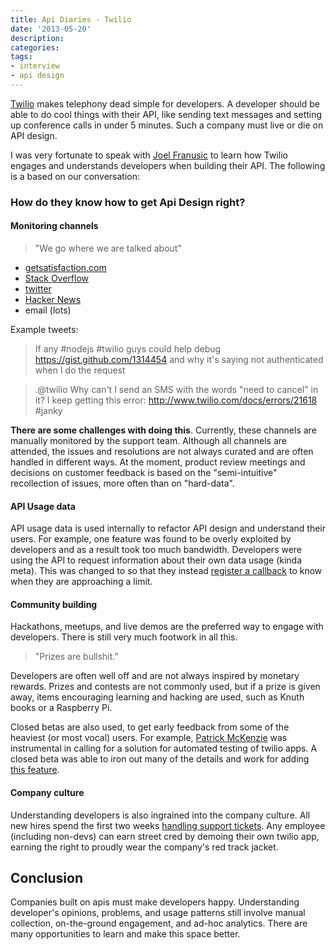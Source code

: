 ```yaml
---
title: Api Diaries - Twilio
date: '2013-05-20'
description:
categories:
tags: 
- interview
- api design
---
```


[Twilio](http://www.twilio.com/) makes telephony dead simple for developers.  A developer should be able to do cool things with their API, like sending text messages and setting up conference calls in under 5 minutes.  Such a company must live or die on API design.

I was very fortunate to speak with [Joel Franusic](https://twitter.com/jf) to learn how Twilio engages and understands developers when building their API. The following is a based on our conversation:

### How do they know how to get Api Design right?

#### Monitoring channels

> "We go where we are talked about"

- [getsatisfaction.com](http://forum.twilio.com/twilio)
- [Stack Overflow](http://stackoverflow.com/questions/tagged/twilio)
- [twitter](https://twitter.com/search/realtime?q=%23twilio)
- [Hacker News](https://www.hnsearch.com/search#request/all&q=twilio)
- email (lots)

Example tweets:

> If any #nodejs #twilio guys could help debug https://gist.github.com/1314454 and why it's saying not authenticated when I do the request

> .@twilio Why can't I send an SMS with the words "need to cancel" in it? I keep getting this error: http://www.twilio.com/docs/errors/21618 #janky

**There are some challenges with doing this**.  Currently, these channels are manually monitored by the support team.  Although all channels are attended, the issues and resolutions are not always curated and are often handled in different ways.  At the moment, product review meetings and decisions on customer feedback is based on the "semi-intuitive" recollection of issues, more often than on "hard-data".

#### API Usage data

API usage data is used internally to refactor API design and understand their users.  For example, one feature was found to be overly exploited by developers and as a result took too much bandwidth. Developers were using the API to request information about their own data usage (kinda meta).  This was changed to so that they instead [register a callback](http://www.twilio.com/docs/api/rest/usage-triggers) to know when they are approaching a limit.

#### Community building

Hackathons, meetups, and live demos are the preferred way to engage with developers.  There is still very much footwork in all this.

> "Prizes are bullshit."

Developers are often well off and are not always inspired by monetary rewards.  Prizes and contests are not commonly used, but if a prize is given away, items encouraging learning and hacking are used, such as Knuth books or a Raspberry Pi.

Closed betas are also used, to get early feedback from some of the heaviest (or most vocal) users.  For example, [Patrick McKenzie](http://www.kalzumeus.com/2011/12/19/productizing-twilio-applications/) was instrumental in calling for a solution for automated testing of twilio apps.  A closed beta was able to iron out many of the details and work for adding [this feature](http://www.twilio.com/docs/api/rest/test-credentials).

#### Company culture

Understanding developers is also ingrained into the company culture.
All new hires spend the first two weeks [handling support tickets](http://www.zendesk.com/blog/new-employees-answer-support-tickets).  Any employee (including non-devs) can earn street cred by demoing their own twilio app, earning the right to proudly wear the company's red track jacket.


## Conclusion

Companies built on apis must make developers happy.  Understanding developer's opinions, problems, and usage patterns still involve manual collection, on-the-ground engagement, and ad-hoc analytics.  There are many opportunities to learn and make this space better.
